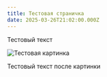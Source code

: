 ```yaml
---
title: Тестовая страничка
date: 2025-03-26T21:02:00.000Z
---
```

Тестовый текст



![Тестовая картинка](/images/снимок-экрана_20221221_091351.png "Тестовое название картинки")

Тестовый текст после картинки
